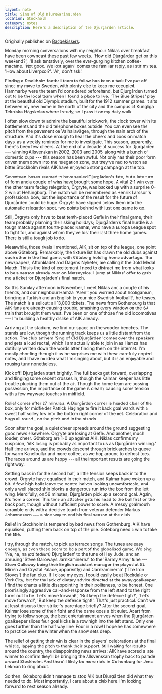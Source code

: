 ```yaml
---
layout: note
title: Sing of Old Djurg&aring;rden
location: Stockholm
category: notes
description: Here's a description of the Djurgarden article.
---
```


<div>
<aside>Originally published on <a href="http://badgekissers.blogspot.com/2009/11/sing-of-old-djurgarden-now-sing.html">Badgekissers</a>.</aside>

<p>Monday morning conversations with my neighbour Niklas over breakfast have been downcast these past few weeks. 'How did Djurg&aring;rden get on this weekend?', I'll ask tentatively, over the ever-gurgling kitchen coffee-machine. 'Not good. We lost again.' comes the familiar reply, as I stir my tea. 'How about Liverpool?'. 'Ah, don't ask.'</p>
</div>

Finding a Stockholm football team to follow has been a task I've put off since my move to Sweden, with plenty else to keep me occupied. Hammarby were the team I'd considered beforehand, but Djurg&aring;rden turned out to be the local team when I found a place to live. 'The Blue Stripes' play at the beautiful old Olympic stadium, built for the 1912 summer games. It sits between my new home in the north of the city and the campus of Kungliga Tekniska H&ouml;gskolan where I study, so I pass it on my daily walk.

I often slow down to admire the beautiful brickwork, the clock tower with its battlements and the old telephone boxes outside. You can even see the pitch from the pavement on Valhallav&auml;gen, through the main arch of the structure. And it's close enough to hear the cheers and boos on match days, as a weekly reminder for me to investigate. This season, apparently, there's been few cheers. At the end of a decade of success for Djurg&aring;rden --- winning Allsvenskan in 2002, 2003 and 2005, along with a bunch of domestic cups --- this season has been awful. Not only has their poor form driven them down into the relegation zone, but they've had to watch as bitter Stockholm rivals AIK have enjoyed a strong campaign at the top.

Seventeen losses seemed to have sealed Djurg&aring;rden's fate, but a late turn of form and a couple of wins have brought some hope. A vital 2-1 win over the other team facing relegation, &Ouml;rgryte, was backed up with a surprise 0-2 win at Helsingborg. The match will be remembered as Henrik Larsson's professional bow, but the importance of the result for the future of Djurg&aring;rden could be huge. &Ouml;rgryte have slipped below them into the automatic relegation spot, two points behind with just one game to go.

Still, &Ouml;rgryte only have to beat tenth-placed Gefle in their final game, their team probably planning their skiing holidays; Djurg&aring;rden's final hurdle is a tough match against fourth-placed Kalmar, who have a Europa League spot to fight for, and against whom they've lost their last three home games. There is still a tough job to do.

Meanwhile, those rivals I mentioned, AIK, sit on top of the league, one point above G&ouml;teborg. Remarkably, the fixture list has drawn the old clubs against each other in the final game, with G&ouml;teborg holding home advantage. The newspapers, Aftonbladet and Dagens Nyheter, are calling it the Gold Medal Match. This is the kind of excitement I need to distract me from what looks to be a season already over on Merseyside. I jump at Niklas' offer to grab me a ticket for Djurg&aring;rden's final match.

So this Sunday afternoon in November, I meet Niklas and a couple of his friends, and our neighbour Hamza. 'Aren't you worried about hooliganism, bringing a Turkish and an English to your nice Swedish football?', he teases. The match is a sellout: all 13,000 tickets. The news from Gothenburg is that AIK fans are already causing trouble, smashing every window on the SJ train that brought them west. I've been on one of those fine old locomotives --- I'm building a healthy dislike of AIK already.

Arriving at the stadium, we find our space on the wooden benches. The stands are low, though the running track keeps us a little distant from the action. The club anthem 'Sing of Old Djurg&aring;rden' comes over the speakers and gets a loud recital, which I am actually able to join in as Hamza has dutifully written down the words after finding them on the internet. I'm mostly chortling through it as he surprises me with these carefully copied notes, and I have no idea what I'm singing about, but it is an enjoyable and rousing tune nonetheless.

Kick off! Djurg&aring;rden start brightly. The full backs get forward, overlapping and flinging some decent crosses in, though the Kalmar 'keeper has little trouble plucking them out of the air. Though the home team are bossing possession, the importance of the game is clearly causing some tension with a few wayward touches in midfield.

Relief comes after 27 minutes. A Djurg&aring;rden corner is headed clear of the box, only for midfielder Patrick Haginge to fire it back goal wards with a sweet half volley low into the bottom right corner of the net. Celebration and hugs all round , on the pitch and in the stands.


Soon after the goal, a quiet cheer spreads around the ground suggesting good news elsewhere. &Ouml;rgryte are losing at Gefle. And another, much louder, cheer. G&ouml;teborg are 1-0 up against AIK. Niklas confirms my suspicion, 'AIK losing is probably as important to us as Djurg&aring;rden winning.'
Half time arrives, and the crowds descend through brick arches to queue for warm Kanelbullar and more coffee, as we hop around to defrost toes. The faces around us are happy --- all the important results are going the right way.

Settling back in for the second half, a little tension seeps back in to the crowd. &Ouml;rgryte have equalised in their match, and Kalmar have woken up a bit. A few high balls leave the centre-halves looking uncomfortable, and only a well placed shin blocks a dangerous run into the box from the left wing. Mercifully, on 56 minutes, Djurg&aring;rden pick up a second goal. Again, it's from a corner. This time an attacker gets his head to the ball first on the back post, though without sufficient power to score. A messy goalmouth scramble ends with a decisive touch from veteran defender Markus Johannesson --- a nice way to end his final season at the club.

Relief in Stockholm is tempered by bad news from Gothenburg. AIK have equalised, putting them back on top of the pile. G&ouml;teborg need a win to take the title.

I try, through the match, to pick up terrace songs. The tunes are easy enough, as even these seem to be a part of the globalised game. We sing 'Na, na, na _(ad tedium)_ Djurg&aring;rden' to the tune of Hey Jude, and an amusing 'Steve Galloways Jarnkaminerna' to the 'Barmy Army' tune --- Steve Galloway being their English assistant manager (he played at St. Mirren and Crystal Palace, apparently) and 'Jarnkaminerna' ('The Iron Stoves') the fan club. If I close my eyes, I could easily be at Rochdale or York City, but for the lack of dietary advice directed at the away goalkeeper. I find the chants a little disappointing in their politeness, to be honest. One promisingly aggressive call-and-response from the left stand to the right turns out to be 'Let's move forward!', 'But keep the defence tight!', 'Let's move forward!', 'But keep the defence tight!'. That's just practical. Can't we at least discuss their striker's parentage briefly? After the second goal, Kalmar lose some of their fight and the game goes a bit quiet. Apart from trying to follow songs, the best entertainment arrives when the Djurg&aring;rden goalkeeper slices four goal kicks in a row high into the left stand. Only one goes further than the half way line. Four in a row! I hope he has somewhere to practice over the winter when the snow sets deep.


The relief of getting their win is clear in the players' celebrations at the final whistle, lapping the pitch to thank their support. Still waiting for results around the country, the disappointing news arrives: AIK have scored a late winner to confirm they'll be bringing the Allsvenskan trophy back to parade around Stockholm. And there'll likely be more riots in Gothenburg for Jens Lekman to sing about.


So then, G&ouml;teborg didn't manage to stop AIK but Djurg&aring;rden did what they needed to do. Most importantly, I care about a club here. I'm looking forward to next season already.